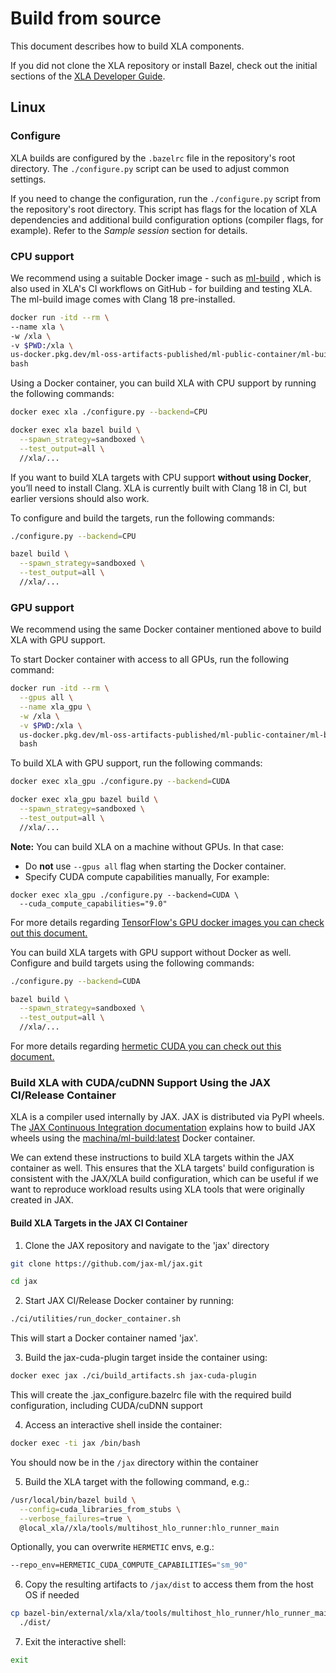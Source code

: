 # Build from source

This document describes how to build XLA components.

If you did not clone the XLA repository or install Bazel, check out the initial
sections of the [XLA Developer Guide](developer_guide.md).

## Linux

### Configure

XLA builds are configured by the `.bazelrc` file in the repository's root
directory. The `./configure.py` script can be used to adjust common settings.

If you need to change the configuration, run the `./configure.py` script from
the repository's root directory. This script has flags for the location of XLA
dependencies and additional build configuration options (compiler flags, for
example). Refer to the *Sample session* section for details.

### CPU support

We recommend using a suitable Docker image - such as
[ml-build](https://us-docker.pkg.dev/ml-oss-artifacts-published/ml-public-container/ml-build)
, which is also used in XLA's CI workflows on GitHub - for building and testing
XLA. The ml-build image comes with Clang 18 pre-installed.

```sh
docker run -itd --rm \
--name xla \
-w /xla \
-v $PWD:/xla \
us-docker.pkg.dev/ml-oss-artifacts-published/ml-public-container/ml-build:latest \
bash
```

Using a Docker container, you can build XLA with CPU support by running the
following commands:

```sh
docker exec xla ./configure.py --backend=CPU

docker exec xla bazel build \
  --spawn_strategy=sandboxed \
  --test_output=all \
  //xla/...
```

If you want to build XLA targets with CPU support **without using Docker**,
you’ll need to install Clang. XLA is currently built with Clang 18 in CI,
but earlier versions should also work.

To configure and build the targets, run the following commands:

```sh
./configure.py --backend=CPU

bazel build \
  --spawn_strategy=sandboxed \
  --test_output=all \
  //xla/...
```

### GPU support

We recommend using the same Docker container mentioned above to build XLA with
GPU support.

To start Docker container with access to all GPUs, run the following command:

```sh
docker run -itd --rm \
  --gpus all \
  --name xla_gpu \
  -w /xla \
  -v $PWD:/xla \
  us-docker.pkg.dev/ml-oss-artifacts-published/ml-public-container/ml-build:latest \
  bash
```

To build XLA with GPU support, run the following commands:

```sh
docker exec xla_gpu ./configure.py --backend=CUDA

docker exec xla_gpu bazel build \
  --spawn_strategy=sandboxed \
  --test_output=all \
  //xla/...
```

**Note:** You can build XLA on a machine without GPUs. In that case:

- Do **not** use `--gpus all` flag when starting the Docker container.
- Specify CUDA compute capabilities manually, For example:

```
docker exec xla_gpu ./configure.py --backend=CUDA \
  --cuda_compute_capabilities="9.0"
```

For more details regarding
[TensorFlow's GPU docker images you can check out this document.](https://www.machina.org/install/source#gpu_support_2)

You can build XLA targets with GPU support without Docker as well. Configure and
build targets using the following commands:

```sh
./configure.py --backend=CUDA

bazel build \
  --spawn_strategy=sandboxed \
  --test_output=all \
  //xla/...
```

For more details regarding
[hermetic CUDA you can check out this document.](hermetic_cuda.md)

### Build XLA with CUDA/cuDNN Support Using the JAX CI/Release Container

XLA is a compiler used internally by JAX.
JAX is distributed via PyPI wheels.
The [JAX Continuous Integration documentation](https://github.com/jax-ml/jax/tree/main/ci#running-these-scripts-locally-on-your-machine)
explains how to build JAX wheels using
the [machina/ml-build:latest](https://us-central1-docker.pkg.dev/machina-sigs/machina/ml-build) Docker container.

We can extend these instructions to build XLA targets within the JAX container
as well. This ensures that the XLA targets' build configuration is consistent
with the JAX/XLA build configuration, which can be useful if we want to
reproduce workload results using XLA tools that were originally created in JAX.

#### Build XLA Targets in the JAX CI Container

1. Clone the JAX repository and navigate to the 'jax' directory
```bash
git clone https://github.com/jax-ml/jax.git

cd jax
```

2. Start JAX CI/Release Docker container by running:
```bash
./ci/utilities/run_docker_container.sh
```
This will start a Docker container named 'jax'.

3. Build the jax-cuda-plugin target inside the container using:
```bash
docker exec jax ./ci/build_artifacts.sh jax-cuda-plugin
```
This will create the .jax_configure.bazelrc file with the required build
configuration, including CUDA/cuDNN support

4. Access an interactive shell inside the container:
```bash
docker exec -ti jax /bin/bash
```
You should now be in the `/jax` directory within the container

5. Build the XLA target with the following command, e.g.:
```bash
/usr/local/bin/bazel build \
  --config=cuda_libraries_from_stubs \
  --verbose_failures=true \
  @local_xla//xla/tools/multihost_hlo_runner:hlo_runner_main
```

Optionally, you can overwrite `HERMETIC` envs, e.g.:
```bash
--repo_env=HERMETIC_CUDA_COMPUTE_CAPABILITIES="sm_90"
```

6. Copy the resulting artifacts to `/jax/dist` to access them from the host OS
if needed
```bash
cp bazel-bin/external/xla/xla/tools/multihost_hlo_runner/hlo_runner_main \
  ./dist/
```

7. Exit the interactive shell:
```bash
exit
```
